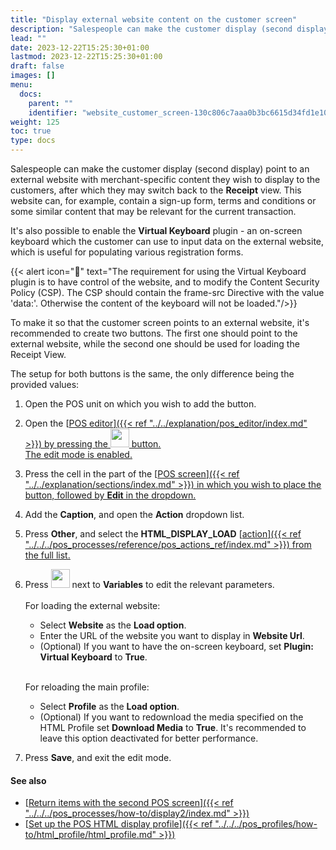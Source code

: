 ```yaml
---
title: "Display external website content on the customer screen"
description: "Salespeople can make the customer display (second display) point to an external website with merchant-specific content they wish to display to the customers."
lead: ""
date: 2023-12-22T15:25:30+01:00
lastmod: 2023-12-22T15:25:30+01:00
draft: false
images: []
menu:
  docs:
    parent: ""
    identifier: "website_customer_screen-130c806c7aaa0b3bc6615d34fd1e1043"
weight: 125
toc: true
type: docs
---
```

Salespeople can make the customer display (second display) point to an external website with merchant-specific content they wish to display to the customers, after which they may switch back to the **Receipt** view. This website can, for example, contain a sign-up form, terms and conditions or some similar content that may be relevant for the current transaction. 

It's also possible to enable the **Virtual Keyboard** plugin - an on-screen keyboard which the customer can use to input data on the external website, which is useful for populating various registration forms. 

{{< alert icon="📝" text="The requirement for using the Virtual Keyboard plugin is to have control of the website, and to modify the Content Security Policy (CSP). The CSP should contain the frame-src Directive with the value 'data:'. Otherwise the content of the keyboard will not be loaded."/>}}

To make it so that the customer screen points to an external website, it's recommended to create two buttons. The first one should point to the external website, while the second one should be used for loading the Receipt View. 

The setup for both buttons is the same, the only difference being the provided values:

1. Open the POS unit on which you wish to add the button.
2. Open the [<ins>POS editor<ins>]({{< ref "../../explanation/pos_editor/index.md" >}}) by pressing the <image src="Images/cog.PNG" width="30" height="30"> button.    
   The edit mode is enabled.
3. Press the cell in the part of the [<ins>POS screen<ins>]({{< ref "../../explanation/sections/index.md" >}}) in which you wish to place the button, followed by **Edit** in the dropdown.
4. Add the **Caption**, and open the **Action** dropdown list.
5. Press **Other**, and select the **HTML_DISPLAY_LOAD** [<ins>action<ins>]({{< ref "../../../pos_processes/reference/pos_actions_ref/index.md" >}}) from the full list.       
6. Press <image src="Images/edit_icon.PNG" width="30" height="30"> next to **Variables** to edit the relevant parameters.      
   </br>
    For loading the external website:
   - Select **Website** as the **Load option**.
   - Enter the URL of the website you want to display in **Website Url**.
   - (Optional) If you want to have the on-screen keyboard, set **Plugin: Virtual Keyboard** to **True**.
   </br>




    For reloading the main profile:
   - Select **Profile** as the **Load option**.
   - (Optional) If you want to redownload the media specified on the HTML Profile set **Download Media** to **True**. It's recommended to leave this option deactivated for better performance.
7. Press **Save**, and exit the edit mode.

#### See also

- [<ins>Return items with the second POS screen<ins>]({{< ref "../../../pos_processes/how-to/display2/index.md" >}})
- [<ins>Set up the POS HTML display profile<ins>]({{< ref "../../../pos_profiles/how-to/html_profile/html_profile.md" >}})